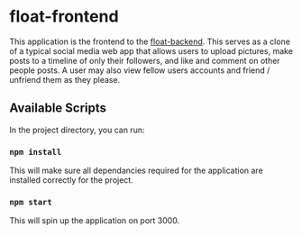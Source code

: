 # float-frontend

This application is the frontend to the [float-backend](https://github.com/jasperwreed/float-backend). This serves as a clone of a typical social media web app that allows users to upload pictures, make posts to a timeline of only their followers, and like and comment on other people posts. A user may also view fellow users accounts and friend / unfriend them as they please.

## Available Scripts

In the project directory, you can run:

### `npm install`

This will make sure all dependancies required for the application are installed correctly for the project.

### `npm start`

This will spin up the application on port 3000.
